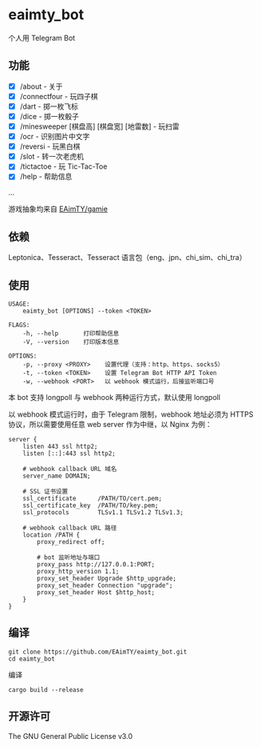# eaimty_bot

个人用 Telegram Bot

## 功能

- [x] /about - 关于
- [x] /connectfour - 玩四子棋
- [x] /dart - 掷一枚飞标
- [x] /dice - 掷一枚骰子
- [x] /minesweeper [棋盘高] [棋盘宽] [地雷数] - 玩扫雷
- [x] /ocr - 识别图片中文字
- [x] /reversi - 玩黑白棋
- [x] /slot - 转一次老虎机
- [x] /tictactoe - 玩 Tic-Tac-Toe
- [x] /help - 帮助信息

...

游戏抽象均来自 [EAimTY/gamie](https://github.com/EAimTY/gamie)

## 依赖

Leptonica、Tesseract、Tesseract 语言包（eng、jpn、chi_sim、chi_tra）

## 使用

    USAGE:
        eaimty_bot [OPTIONS] --token <TOKEN>

    FLAGS:
        -h, --help       打印帮助信息
        -V, --version    打印版本信息

    OPTIONS:
        -p, --proxy <PROXY>    设置代理（支持：http、https、socks5）
        -t, --token <TOKEN>    设置 Telegram Bot HTTP API Token
        -w, --webhook <PORT>   以 webhook 模式运行，后接监听端口号

本 bot 支持 longpoll 与 webhook 两种运行方式，默认使用 longpoll

以 webhook 模式运行时，由于 Telegram 限制，webhook 地址必须为 HTTPS 协议，所以需要使用任意 web server 作为中继，以 Nginx 为例：

    server {
        listen 443 ssl http2;
        listen [::]:443 ssl http2;

        # webhook callback URL 域名
        server_name DOMAIN;

        # SSL 证书设置
        ssl_certificate      /PATH/TO/cert.pem;
        ssl_certificate_key  /PATH/TO/key.pem;
        ssl_protocols        TLSv1.1 TLSv1.2 TLSv1.3;

        # webhook callback URL 路径
        location /PATH {
            proxy_redirect off;

            # bot 监听地址与端口
            proxy_pass http://127.0.0.1:PORT;
            proxy_http_version 1.1;
            proxy_set_header Upgrade $http_upgrade;
            proxy_set_header Connection "upgrade";
            proxy_set_header Host $http_host;
        }
    }

## 编译

    git clone https://github.com/EAimTY/eaimty_bot.git
    cd eaimty_bot

编译

    cargo build --release

## 开源许可

The GNU General Public License v3.0
